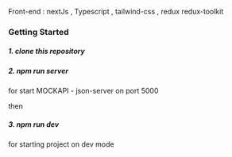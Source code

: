
Front-end : nextJs , Typescript , tailwind-css , redux redux-toolkit

### Getting Started

##### 1. clone this repository

##### 2. npm run server 
for start MOCKAPI - json-server on port 5000

then

##### 3. npm run dev 
for starting project on dev mode
